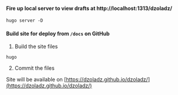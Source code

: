 #### Fire up local server to view drafts at http://localhost:1313/dzoladz/

```
hugo server -D
```

#### Build site for deploy from `/docs` on GitHub

1. Build the site files
```
hugo
```
2. Commit the files

Site will be available on [https://dzoladz.github.io/dzoladz/](https://dzoladz.github.io/dzoladz/)


